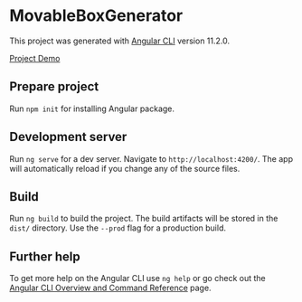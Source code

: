 # MovableBoxGenerator

This project was generated with [Angular CLI](https://github.com/angular/angular-cli) version 11.2.0.

[Project Demo](https://deepankarsinha.github.io/demonstration-ng-movable-box/)

## Prepare project

Run `npm init` for installing Angular package.

## Development server

Run `ng serve` for a dev server. Navigate to `http://localhost:4200/`. The app will automatically reload if you change any of the source files.

## Build

Run `ng build` to build the project. The build artifacts will be stored in the `dist/` directory. Use the `--prod` flag for a production build.

## Further help

To get more help on the Angular CLI use `ng help` or go check out the [Angular CLI Overview and Command Reference](https://angular.io/cli) page.
